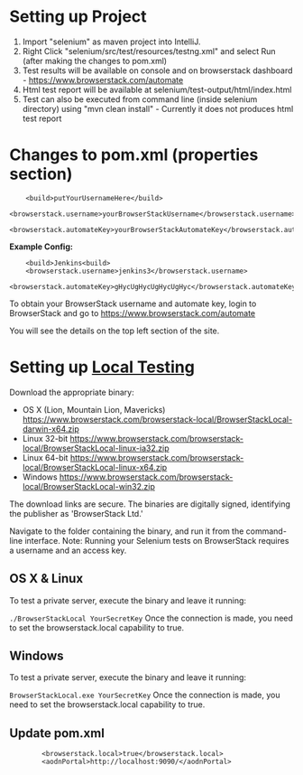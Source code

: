# Setting up Project

1. Import "selenium" as maven project into IntelliJ.
2. Right Click "selenium/src/test/resources/testng.xml" and select Run (after making the changes to pom.xml)
3. Test results will be available on console and on browserstack dashboard - https://www.browserstack.com/automate
4. Html test report will be available at selenium/test-output/html/index.html
5. Test can also be executed from command line (inside selenium directory) using "mvn clean install" - Currently it does not produces html test report

# Changes to pom.xml (properties section)

        <build>putYourUsernameHere</build>
        <browserstack.username>yourBrowserStackUsername</browserstack.username>
        <browserstack.automateKey>yourBrowserStackAutomateKey</browserstack.automateKey>

**Example Config:**
        
        <build>Jenkins<build>
        <browserstack.username>jenkins3</browserstack.username>
        <browserstack.automateKey>gHycUgHycUgHycUgHyc</browserstack.automateKey>
        
To obtain your BrowserStack username and automate key, login to BrowserStack and go to https://www.browserstack.com/automate

You will see the details on the top left section of the site. 


# Setting up [Local Testing](https://www.browserstack.com/local-testing)

Download the appropriate binary:
- OS X (Lion, Mountain Lion, Mavericks) https://www.browserstack.com/browserstack-local/BrowserStackLocal-darwin-x64.zip
- Linux 32-bit https://www.browserstack.com/browserstack-local/BrowserStackLocal-linux-ia32.zip
- Linux 64-bit https://www.browserstack.com/browserstack-local/BrowserStackLocal-linux-x64.zip
- Windows https://www.browserstack.com/browserstack-local/BrowserStackLocal-win32.zip

The download links are secure. The binaries are digitally signed, identifying the publisher as 'BrowserStack Ltd.'

Navigate to the folder containing the binary, and run it from the command-line interface.
Note: Running your Selenium tests on BrowserStack requires a username and an access key.

## OS X & Linux
To test a private server, execute the binary and leave it running:

` ./BrowserStackLocal YourSecretKey ` 
Once the connection is made, you need to set the browserstack.local capability to true.

## Windows
To test a private server, execute the binary and leave it running:

` BrowserStackLocal.exe YourSecretKey `
Once the connection is made, you need to set the browserstack.local capability to true.

## Update pom.xml

```
        <browserstack.local>true</browserstack.local>
        <aodnPortal>http://localhost:9090/</aodnPortal>
```
        
        

